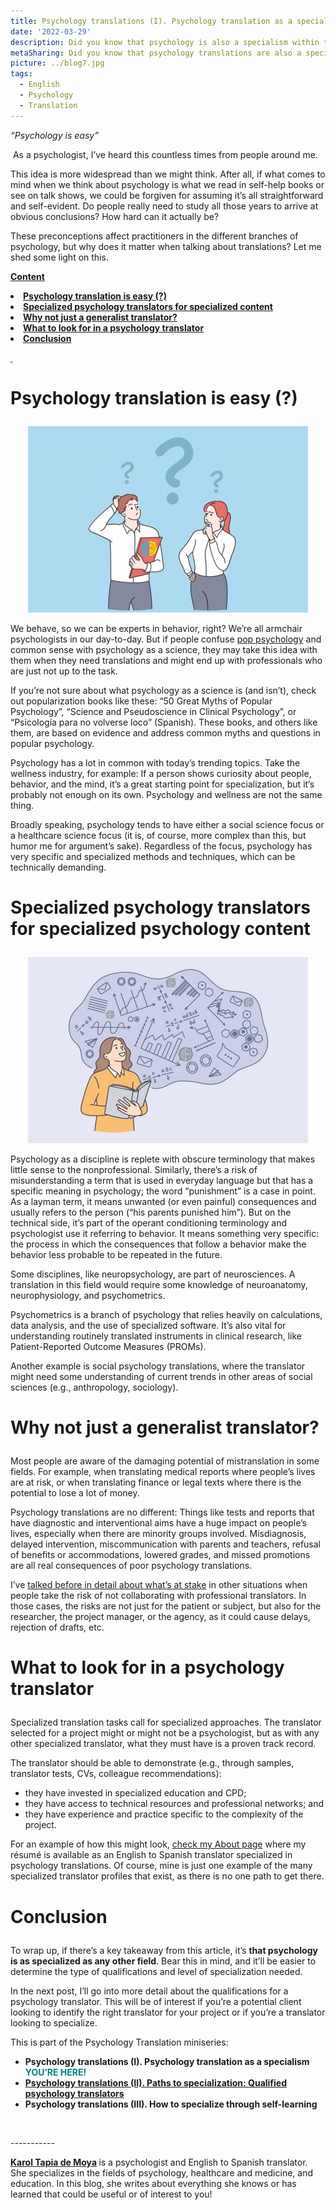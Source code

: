 ```yaml
---
title: Psychology translations (I). Psychology translation as a specialism 
date: '2022-03-29'
description: Did you know that psychology is also a specialism within translation? As a science, psychology includes highly specialized content. Keep reading to see the ways it differs from general translation. / ¿Sabías que las traducciones de psicología también son una especialidad de la traducción? Como una ciencia, la psicología tiene contenido muy especializado. Sigue leyendo para ver en qué se diferencia de una traducción general.
metaSharing: Did you know that psychology translations are also a specialism within translation? Keep reading to see the ways it differs from general translation.
picture: ../blog7.jpg
tags:
  - English
  - Psychology
  - Translation
---
```


<p><em>&ldquo;Psychology is easy&rdquo;</em></p>
<p>&nbsp;As a psychologist, I&rsquo;ve heard this countless times from people around me.</p>
<p>This idea is more widespread than we might think. After all, if what comes to mind when we think about psychology is what we read in self-help books or see on talk shows, we could be forgiven for assuming it&rsquo;s all straightforward and self-evident. Do people really need to study all those years to arrive at obvious conclusions? How hard can it actually be?</p>
<p>These preconceptions affect practitioners in the different branches of psychology, but why does it matter when talking about translations? Let me shed some light on this.</p>
<p><strong><u>Content</u></strong></p>
<li><b><a href="#anchor-1">Psychology translation is easy (?)</a></b></li>
<li><b><a href="#anchor-2">Specialized psychology translators for specialized content</a></b></li>
<li><b><a href="#anchor-3">Why not just a generalist translator?</a></b></li>
<li><b><a href="#anchor-4">What to look for in a psychology translator</a></b></li>
<li><b><a href="#anchor-5">Conclusion</a></b></li>
<p><strong><u>&nbsp;</u></strong></p>
<p  style="scroll-margin-top: 50px" id="anchor-1"><span></p>
<h1><p><strong>Psychology translation is easy (?)</strong></p></h1>

<p align="center">
  <img src="../../blog7-1.jpg " alt="A man and a woman looking puzzled with ? symbols in the back">
</p>

<p>We behave, so we can be experts in behavior, right? We&rsquo;re all armchair psychologists in our day-to-day. But if people confuse <a href="https://dictionary.apa.org/popular-psychology">pop psychology</a> and common sense with psychology as a science, they may take this idea with them when they need translations and might end up with professionals who are just not up to the task.</p>
<p>If you&rsquo;re not sure about what psychology as a science is (and isn&rsquo;t), check out popularization books like these: &ldquo;50 Great Myths of Popular Psychology&rdquo;, &ldquo;Science and Pseudoscience in Clinical Psychology&rdquo;, or &ldquo;Psicolog&iacute;a para no volverse loco&rdquo; (Spanish). These books, and others like them, are based on evidence and address common myths and questions in popular psychology.</p>
<p>Psychology has a lot in common with today&rsquo;s trending topics. Take the wellness industry, for example: If a person shows curiosity about people, behavior, and the mind, it&rsquo;s a great starting point for specialization, but it&rsquo;s probably not enough on its own. Psychology and wellness are not the same thing.</p>
<p>Broadly speaking, psychology tends to have either a social science focus or a healthcare science focus (it is, of course, more complex than this, but humor me for argument&rsquo;s sake). Regardless of the focus, psychology has very specific and specialized methods and techniques, which can be technically demanding.</p>

<p  style="scroll-margin-top: 50px" id="anchor-2"><span></p>
<h1><p><strong>Specialized psychology translators for specialized psychology content</strong></p></h1>

<p align="center">
  <img src="../../blog7-2.jpg " alt="A person with a computer dreaming of numbers and graphics">
</p>

<p>Psychology as a discipline is replete with obscure terminology that makes little sense to the nonprofessional. Similarly, there&rsquo;s a risk of misunderstanding a term that is used in everyday language but that has a specific meaning in psychology; the word &ldquo;punishment&rdquo; is a case in point. As a layman term, it means unwanted (or even painful) consequences and usually refers to the person (&ldquo;his parents punished him&rdquo;). But on the technical side, it&rsquo;s part of the operant conditioning terminology and psychologist use it referring to behavior. It means something very specific: the process in which the consequences that follow a behavior make the behavior less probable to be repeated in the future.</p>
<p>Some disciplines, like neuropsychology, are part of neurosciences. A translation in this field would require some knowledge of neuroanatomy, neurophysiology, and psychometrics.</p>
<p>Psychometrics is a branch of psychology that relies heavily on calculations, data analysis, and the use of specialized software. It&rsquo;s also vital for understanding routinely translated instruments in clinical research, like Patient-Reported Outcome Measures (PROMs).</p>
<p>Another example is social psychology translations, where the translator might need some understanding of current trends in other areas of social sciences (e.g., anthropology, sociology).</p>

<p  style="scroll-margin-top: 50px" id="anchor-3"><span></p>
<h1><p><strong>Why not just a generalist translator?</strong></p></h1>

<p>Most people are aware of the damaging potential of mistranslation in some fields. For example, when translating medical reports where people&rsquo;s lives are at risk, or when translating finance or legal texts where there is the potential to lose a lot of money.</p>
<p>Psychology translations are no different: Things like tests and reports that have diagnostic and interventional aims have a huge impact on people&rsquo;s lives, especially when there are minority groups involved. Misdiagnosis, delayed intervention, miscommunication with parents and teachers, refusal of benefits or accommodations, lowered grades, and missed promotions are all real consequences of poor psychology translations.</p>
<p>I&rsquo;ve <a href="https://psytranslations.com/blog/blog_5%20psychology%20translation%20what%20is%20at%20stake%20copy/">talked before in detail about what&rsquo;s at stake</a> in other situations when people take the risk of not collaborating with professional translators. In those cases, the risks are not just for the patient or subject, but also for the researcher, the project manager, or the agency, as it could cause delays, rejection of drafts, etc.</p>

<p  style="scroll-margin-top: 50px" id="anchor-4"><span></p>
<h1><p><strong>What to look for in a psychology translator</strong></p></h1>

<p>Specialized translation tasks call for specialized approaches. The translator selected for a project might or might not be a psychologist, but as with any other specialized translator, what they must have is a proven track record.</p>
<p>The translator should be able to demonstrate (e.g., through samples, translator tests, CVs, colleague recommendations):</p>
<ul>
<li>they have invested in specialized education and CPD;</li>
<li>they have access to technical resources and professional networks; and</li>
<li>they have experience and practice specific to the complexity of the project.</li>
</ul>
<p>For an example of how this might look, <a href="https://psytranslations.com/about/">check my About page</a> where my r&eacute;sum&eacute; is available as an English to Spanish translator specialized in psychology translations. Of course, mine is just one example of the many specialized translator profiles that exist, as there is no one path to get there.</p>

<p  style="scroll-margin-top: 50px" id="anchor-5"><span></p>
<h1><p><strong>Conclusion</strong></p></h1>

<p>To wrap up, if there&rsquo;s a key takeaway from this article, it&rsquo;s <strong>that psychology is as specialized as any other field</strong>. Bear this in mind, and it&rsquo;ll be easier to determine the type of qualifications and level of specialization needed.</p>
<p>In the next post, I&rsquo;ll go into more detail about the qualifications for a psychology translator. This will be of interest if you&rsquo;re a potential client looking to identify the right translator for your project or if you&rsquo;re a translator looking to specialize.</p>
<p>This is part of the Psychology Translation miniseries:</p>
<ul>
<li><strong>Psychology translations (I). Psychology translation as a specialism <span style="color: #008080;">YOU&rsquo;RE HERE!</span></strong></li>
<li><strong><a href= "https://psytranslations.com/blog/blog_8_II_Paths_to_specialization_Qualified_psychology_translators/">Psychology translations (II). Paths to specialization: Qualified psychology translators</a></strong></li>
<li><strong>Psychology translations (III). How to specialize through self-learning</strong></li>
</ul>
<p>&nbsp;</p>
</p>
<p>
    -----------
</p>
<p>
    <strong>
        <a href="https://psytranslations.com/contact/">Karol Tapia de Moya</a>
    </strong>
    is a psychologist and English to Spanish translator. She specializes in the
    fields of psychology, healthcare and medicine, and education. In this blog,
she writes about everything she knows
    or has learned that could be useful or of interest to you!
</p>
<div>
    <div>
        <div id="_com_7">
        </div>
    </div>
</div>
<div>
    <div>
        <div id="_com_7">
        </div>
    </div>
</div>
